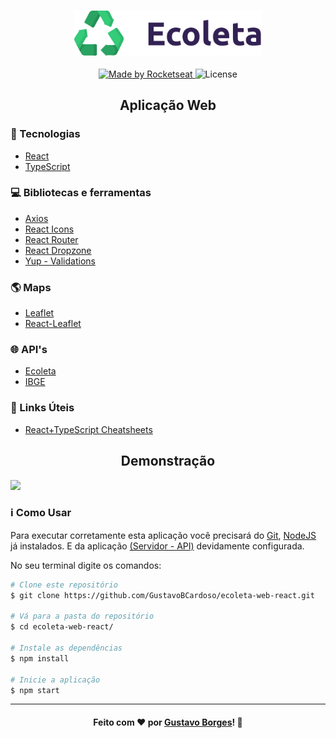 <h3 align="center">
    <img alt="Logo" title="#logo" width="300px" src="src/assets/logo.svg">
</h3>
<p align="center">
  <a href="https://rocketseat.com.br">
    <img alt="Made by Rocketseat" src="https://img.shields.io/badge/made%20by-Rocketseat-%237519C1">
  </a>
  <a>
  <img alt="License" src="https://img.shields.io/github/license/vitorserrano/ecoleta?color=%237519C1">
</p>
<h2 align="center">Aplicação Web</h2>

### :rocket: Tecnologias
 - [React](https://reactjs.org/ "ReactJS")
 - [TypeScript](https://www.typescriptlang.org/)

### :computer: Bibliotecas e ferramentas
 - [Axios](https://github.com/axios/axios "Axios")
 - [React Icons](https://react-icons.github.io/react-icons/)
 - [React Router](https://reacttraining.com/react-router/)
 - [React Dropzone](https://github.com/react-dropzone/react-dropzone)
 - [Yup - Validations](https://github.com/jquense/yup)

### :earth_americas: Maps
 - [Leaflet](https://leafletjs.com/)
 - [React-Leaflet](https://react-leaflet.js.org/)

### :globe_with_meridians: API's
 - [Ecoleta](https://github.com/GustavoBCardoso/ecoleta-server-nodejs)
 - [IBGE](https://servicodados.ibge.gov.br/api/docs/localidades?versao=1)

### :link: Links Úteis
 - [React+TypeScript Cheatsheets](https://github.com/typescript-cheatsheets/react-typescript-cheatsheet)
 
<h2 align="center">Demonstração</h2>

![](https://github.com/GustavoBCardoso/rocketseat-nlw/blob/master/docs/ecoleta-web.gif?raw=true)


### :information_source: Como Usar

Para executar corretamente esta aplicação você precisará do [Git](https://git-scm.com), [NodeJS](https://nodejs.org/en/) já instalados. E da aplicação [(Servidor - API)](https://github.com/GustavoBCardoso/ecoleta-server-nodejs) devidamente configurada.  

No seu terminal digite os comandos:

```bash
# Clone este repositório
$ git clone https://github.com/GustavoBCardoso/ecoleta-web-react.git

# Vá para a pasta do repositório
$ cd ecoleta-web-react/

# Instale as dependências
$ npm install

# Inicie a aplicação
$ npm start

```

---

<h4 align="center">
    Feito com ❤ por <a href="https://www.linkedin.com/in/gustavobcardoso/" target="_blank">Gustavo Borges</a>!
    <g-emoji class="g-emoji" alias="wave" fallback-src="https://github.githubassets.com/images/icons/emoji/unicode/1f44b.png">👋</g-emoji>
</h4>